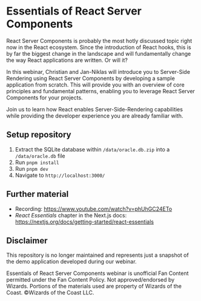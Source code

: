 # Essentials of React Server Components

React Server Components is probably the most hotly discussed topic right now in the React ecosystem. Since the introduction of React hooks, this is by far the biggest change in the landscape and will fundamentally change the way React applications are written. Or will it?

In this webinar, Christian and Jan-Niklas will introduce you to Server-Side Rendering using React Server Components by developing a sample application from scratch. This will provide you with an overview of core principles and fundamental patterns, enabling you to leverage React Server Components for your projects.

Join us to learn how React enables Server-Side-Rendering capabilities while providing the developer experience you are already familiar with.

## Setup repository

1. Extract the SQLite database within `/data/oracle.db.zip` into a `/data/oracle.db` file
2. Run `pnpm install`
3. Run `pnpm dev`
4. Navigate to `http://localhost:3000/`

## Further material

* Recording: https://www.youtube.com/watch?v=phUhGC24ETo
* _React Essentials_ chapter in the Next.js docs: https://nextjs.org/docs/getting-started/react-essentials

## Disclaimer

This repository is no longer maintained and represents just a snapshot of the demo application developed during our webinar.

Essentials of React Server Components webinar is unofficial Fan Content permitted under the Fan Content Policy. Not approved/endorsed by Wizards. Portions of the materials used are property of Wizards of the Coast. ©Wizards of the Coast LLC.
